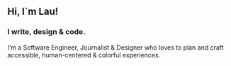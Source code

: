 ## Hi, I`m Lau! 
### I write, design & code.

I‘m a Software Engineer, Journalist & Designer who loves to plan and craft accessible, human-centered & colorful experiences. 

